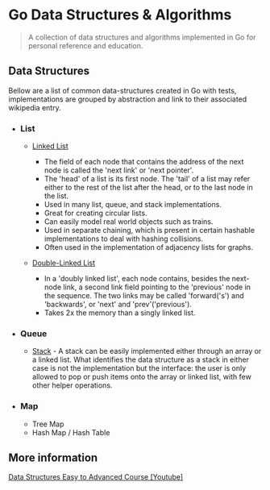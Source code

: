 # Go Data Structures & Algorithms

> A collection of data structures and algorithms implemented in Go for personal reference and education.

## Data Structures

Bellow are a list of common data-structures created in Go with tests, implementations are grouped by abstraction and link to their associated wikipedia entry.

* ### List

  * [Linked List](https://en.wikipedia.org/wiki/Linked_list)
    * The field of each node that contains the address of the next node is called the 'next link' or 'next pointer'.
    * The 'head' of a list is its first node. The 'tail' of a list may refer either to the rest of the list after the head, or to the last node in the list.
    * Used in many list, queue, and stack implementations.
    * Great for creating circular lists.
    * Can easily model real world objects such as trains.
    * Used in separate chaining, which is present in certain hashable implementations to deal with hashing collisions.
    * Often used in the implementation of adjacency lists for graphs.
  
  * [Double-Linked List](https://en.wikipedia.org/wiki/Linked_list#Doubly_linked_list)
    * In a 'doubly linked list', each node contains, besides the next-node link, a second link field pointing to the 'previous' node in the sequence. The two links may be called 'forward('s') and 'backwards', or 'next' and 'prev'('previous').
    * Takes 2x the memory than a singly linked list.

* ### Queue

  * [Stack](https://en.wikipedia.org/wiki/Stack_(abstract_data_type)) - A stack can be easily implemented either through an array or a linked list. What identifies the data structure as a stack in either case is not the implementation but the interface: the user is only allowed to pop or push items onto the array or linked list, with few other helper operations.

* ### Map

  * Tree Map
  * Hash Map / Hash Table

## More information

[Data Structures Easy to Advanced Course [Youtube]](https://www.youtube.com/watch?v=RBSGKlAvoiM)
